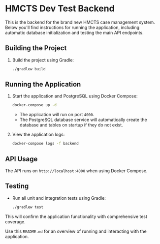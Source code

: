 # HMCTS Dev Test Backend

This is the backend for the brand new HMCTS case management system. Below you'll find instructions for running the application, including automatic database initialization and testing the main API endpoints.

## Building the Project

1. Build the project using Gradle:
   ```sh
   ./gradlew build
   ```

## Running the Application

1. Start the application and PostgreSQL using Docker Compose:
   ```sh
   docker-compose up -d
   ```
   - The application will run on port `4000`.
   - The PostgreSQL database service will automatically create the database and tables on startup if they do not exist.

2. View the application logs:
   ```sh
   docker-compose logs -f backend
   ```

## API Usage

The API runs on `http://localhost:4000` when using Docker Compose.


## Testing

- Run all unit and integration tests using Gradle:
  ```sh
  ./gradlew test
  ```

This will confirm the application functionality with comprehensive test coverage.

Use this `README.md` for an overview of running and interacting with the application.

